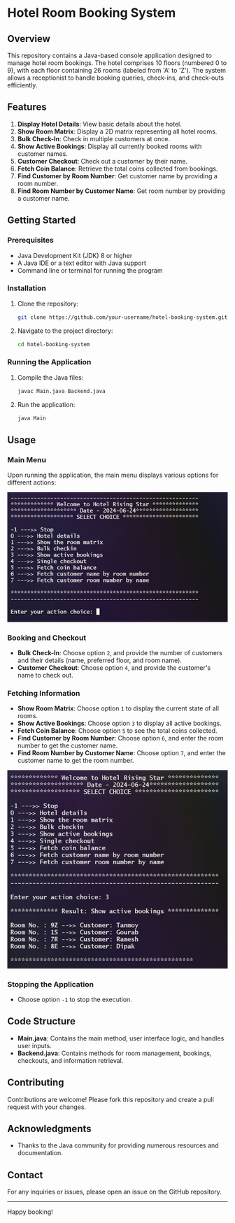 # Hotel Room Booking System

## Overview

This repository contains a Java-based console application designed to manage hotel room bookings. The hotel comprises 10 floors (numbered 0 to 9), with each floor containing 26 rooms (labeled from 'A' to 'Z'). The system allows a receptionist to handle booking queries, check-ins, and check-outs efficiently.

## Features

1. **Display Hotel Details**: View basic details about the hotel.
2. **Show Room Matrix**: Display a 2D matrix representing all hotel rooms.
3. **Bulk Check-In**: Check in multiple customers at once.
4. **Show Active Bookings**: Display all currently booked rooms with customer names.
5. **Customer Checkout**: Check out a customer by their name.
6. **Fetch Coin Balance**: Retrieve the total coins collected from bookings.
7. **Find Customer by Room Number**: Get customer name by providing a room number.
8. **Find Room Number by Customer Name**: Get room number by providing a customer name.

## Getting Started

### Prerequisites

- Java Development Kit (JDK) 8 or higher
- A Java IDE or a text editor with Java support
- Command line or terminal for running the program

### Installation

1. Clone the repository:
    ```sh
    git clone https://github.com/your-username/hotel-booking-system.git
    ```
2. Navigate to the project directory:
    ```sh
    cd hotel-booking-system
    ```

### Running the Application

1. Compile the Java files:
    ```sh
    javac Main.java Backend.java
    ```
2. Run the application:
    ```sh
    java Main
    ```

## Usage

### Main Menu

Upon running the application, the main menu displays various options for different actions:


![Hotel Image](cli_demo.png)


### Booking and Checkout

- **Bulk Check-In**: Choose option `2`, and provide the number of customers and their details (name, preferred floor, and room name).
- **Customer Checkout**: Choose option `4`, and provide the customer's name to check out.

### Fetching Information

- **Show Room Matrix**: Choose option `1` to display the current state of all rooms.
- **Show Active Bookings**: Choose option `3` to display all active bookings.
- **Fetch Coin Balance**: Choose option `5` to see the total coins collected.
- **Find Customer by Room Number**: Choose option `6`, and enter the room number to get the customer name.
- **Find Room Number by Customer Name**: Choose option `7`, and enter the customer name to get the room number.

![Hotel Image](cli_demo2.png)

### Stopping the Application

- Choose option `-1` to stop the execution.

## Code Structure

- **Main.java**: Contains the main method, user interface logic, and handles user inputs.
- **Backend.java**: Contains methods for room management, bookings, checkouts, and information retrieval.

## Contributing

Contributions are welcome! Please fork this repository and create a pull request with your changes.


## Acknowledgments

- Thanks to the Java community for providing numerous resources and documentation.

## Contact

For any inquiries or issues, please open an issue on the GitHub repository.

---

Happy booking!
